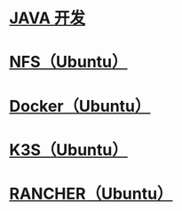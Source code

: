 # <a href="https://renlm.github.io/doc/JAVA.html" target="_blank">JAVA 开发</a>  
# <a href="https://renlm.github.io/doc/NFS.html" target="_blank">NFS（Ubuntu）</a>  
# <a href="https://renlm.github.io/doc/DOCKER.html" target="_blank">Docker（Ubuntu）</a>  
# <a href="https://renlm.github.io/doc/K3S.html" target="_blank">K3S（Ubuntu）</a>  
# <a href="https://renlm.github.io/doc/RANCHER.html" target="_blank">RANCHER（Ubuntu）</a>  
